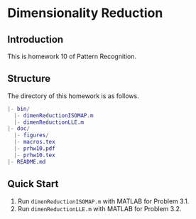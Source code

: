 <!-- Author: Jingxuan Yang -->
<!-- E-mail: yangjx20@mails.tsinghua.edu.cn -->

# Dimensionality Reduction

## Introduction

This is homework 10 of Pattern Recognition.

## Structure

The directory of this homework is as follows.

```matlab
|- bin/
  |- dimenReductionISOMAP.m
  |- dimenReductionLLE.m
|- doc/
  |- figures/
  |- macros.tex
  |- prhw10.pdf
  |- prhw10.tex
|- README.md
```

## Quick Start

1. Run `dimenReductionISOMAP.m` with MATLAB for Problem 3.1.
2. Run `dimenReductionLLE.m` with MATLAB for Problem 3.2.
